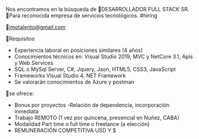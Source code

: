 Nos encontramos en la búsqueda de 🚨DESARROLLADOR FULL STACK SR. 🚨Para reconocida empresa de servicios tecnológicos. #hiring

📩jmotalento@gmail.com

📱Requisitos
- Experiencia laboral en posiciones similares (4 años)
- Conocimientos técnicos en:
Visual Studio 2019, MVC y NetCore 3.1, Apis y Web Services
- SQL o MySql Server, C#, Jquery, Json, HTML5, CSS3, JavaScript
- Frameworks Visual Studio 4, NET Framework
- Se valorarán conocimientos de Azure y postman

📱se ofrece:
- Bonus por proyectos
-Relación de dependencia, incorporación inmediata
- Trabajo REMOTO (1 vez por quincena, presencial en Nuñez, CABA)
- Modalidad Part time o full time o freelance (a elección)
- REMUNERACIÓN COMPETITIVA USD Y $
